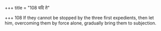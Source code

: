 +++
title = "108 यदि ते"

+++
108	If they cannot be stopped by the three first expedients, then let him, overcoming them by force alone, gradually bring them to subjection.